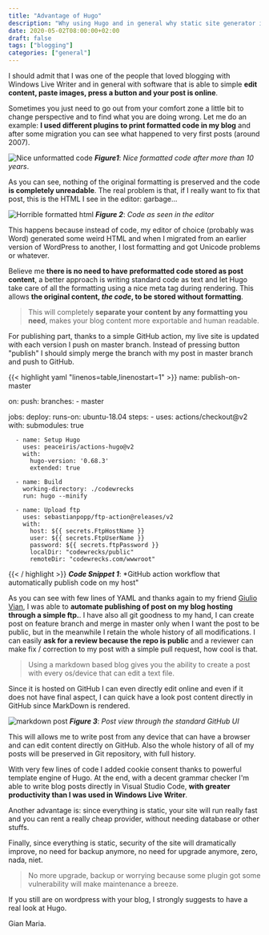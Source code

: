 ```yaml
---
title: "Advantage of Hugo"
description: "Why using Hugo and in general why static site generator is a good idea"
date: 2020-05-02T08:00:00+02:00
draft: false
tags: ["blogging"]
categories: ["general"]
---
```


I should admit that I was one of the people that loved blogging with Windows Live Writer and in general with software that is able to simple **edit content, paste images, press a button and your post is online**.

Sometimes you just need to go out from your comfort zone a little bit to change perspective and to find what you are doing wrong. Let me do an example: **I used different plugins to print formatted code in my blog** and after some migration you can see what happened to very first posts (around 2007).

![Nice unformatted code](../images/unformattedCode.png)
***Figure1***: *Nice formatted code after more than 10 years*.

As you can see, nothing of the original formatting is preserved and the code **is completely unreadable**. The real problem is that, if I really want to fix that post, this is the HTML I see in the editor: garbage...

![Horrible formatted html](../images/horribleFormattedHtml.png)
***Figure 2***: *Code as seen in the editor*

This happens because instead of code, my editor of choice (probably was Word) generated some weird HTML and when I migrated from an earlier version of WordPress to another, I lost formatting and got Unicode problems or whatever.

Believe me **there is no need to have preformatted code stored as post content**, a better approach is writing standard code as text and let Hugo take care of all the formatting using a nice meta tag during rendering. This allows **the original content, *the code*, to be stored without formatting**.

> This will completely **separate your content by any formatting you need**, makes your blog content more exportable and human readable.

For publishing part, thanks to a simple GitHub action, my live site is updated with each version I push on master branch. Instead of pressing button "publish" I should simply merge the branch with my post in master branch and push to GitHub.

{{< highlight yaml "linenos=table,linenostart=1" >}}
name: publish-on-master

on:
  push:
    branches:
      - master

jobs:
  deploy:
    runs-on: ubuntu-18.04
    steps:
      - uses: actions/checkout@v2
        with:
          submodules: true

      - name: Setup Hugo
        uses: peaceiris/actions-hugo@v2
        with:
          hugo-version: '0.68.3'
          extended: true

      - name: Build
        working-directory: ./codewrecks
        run: hugo --minify
 
      - name: Upload ftp
        uses: sebastianpopp/ftp-action@releases/v2
        with:
          host: ${{ secrets.FtpHostName }}
          user: ${{ secrets.FtpUserName }}
          password: ${{ secrets.ftpPassword }}
          localDir: "codewrecks/public"
          remoteDir: "codewrecks.com/wwwroot"

{{< / highlight >}}
***Code Snippet 1***: *GitHub action workflow that automatically publish code on my host"

As you can see with few lines of YAML and thanks again to my friend [Giulio Vian](http://blog.casavian.eu/), I was able to **automate publishing of post on my blog hosting through a simple ftp.**. I have also all git goodness to my hand, I can create post on feature branch and merge in master only when I want the post to be public, but in the meanwhile I retain the whole history of all modifications. I can easily **ask for a review because the repo is public** and a reviewer can make fix / correction to my post with a simple pull request, how cool is that.

> Using a markdown based blog gives you the ability to create a post with every os/device that can edit a text file.

Since it is hosted on GitHub I can even directly edit online and even if it does not have final aspect, I can quick have a look post content directly in GitHub since MarkDown is rendered. 

![markdown post](../images/markDownPost.png)
***Figure 3***: *Post view through the standard GitHub UI*

This will allows me to write post from any device that can have a browser and can edit content directly on GitHub. Also the whole history of all of my posts will be preserved in Git repository, with full history.

With very few lines of code I added cookie consent thanks to powerful template engine of Hugo. At the end, with a decent grammar checker I'm able to write blog posts directly in Visual Studio Code, **with greater productivity than I was used in Windows Live Writer**.

Another advantage is: since everything is static, your site will run really fast and you can rent a really cheap provider, without needing database or other stuffs.

Finally, since everything is static, security of the site will dramatically improve, no need for backup anymore, no need for upgrade anymore, zero, nada, niet.

> No more upgrade, backup or worrying because some plugin got some vulnerability will make maintenance a breeze.

If you still are on wordpress with your blog, I strongly suggests to have a real look at Hugo.

Gian Maria.

